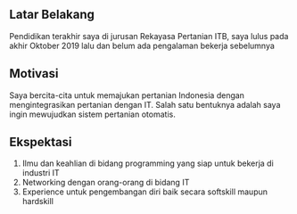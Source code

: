 [//]: # (Ceritakan sedikit tentang latar belakangmu seperti pendidikan terakhir atau pekerjaan sebelumnya)
## Latar Belakang
Pendidikan terakhir saya di jurusan Rekayasa Pertanian ITB, saya lulus pada akhir Oktober 2019 lalu dan belum ada pengalaman bekerja sebelumnya

[//]: # (Motivasi apa yang mendorongmu untuk ikut program coding bootcamp di Hacktiv8?)
## Motivasi
Saya bercita-cita untuk memajukan pertanian Indonesia dengan mengintegrasikan pertanian dengan IT. Salah satu bentuknya adalah saya ingin mewujudkan sistem pertanian otomatis.

[//]: # (Beri tahu kami, apa yang ingin kamu dapatkan di Hacktiv8 dan apa yang ingin kamu capai setelah lulus dari sini?)
## Ekspektasi
1. Ilmu dan keahlian di bidang programming yang siap untuk bekerja di industri IT
2. Networking dengan orang-orang di bidang IT
3. Experience untuk pengembangan diri baik secara softskill maupun hardskill

[//]: # (Apakah ada hal lain yang ingin disampaikan? Bila ada, kamu bebas untuk menuliskannya)
